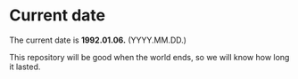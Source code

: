 # Current date

The current date is **1992.01.06.** (YYYY.MM.DD.)

This repository will be good when the world ends, so we will know how long it lasted.